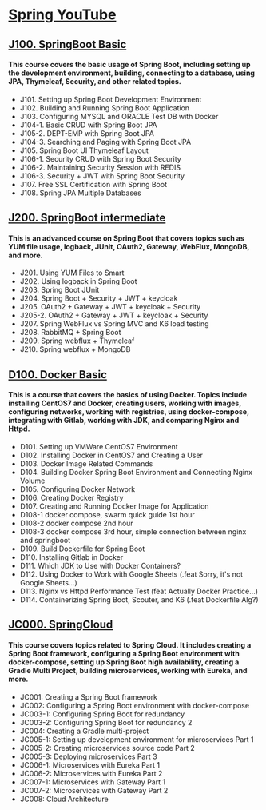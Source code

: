 # [Spring YouTube](https://www.youtube.com/channel/UCwySse_dh9rIxh2aJTgmvLw)

## [J100. SpringBoot Basic](https://www.youtube.com/playlist?list=PLogzC_RPf25E-mfrKvl6jWHU8r1jxCZgq)
#### This course covers the basic usage of Spring Boot, including setting up the development environment, building, connecting to a database, using JPA, Thymeleaf, Security, and other related topics.
- J101. Setting up Spring Boot Development Environment
- J102. Building and Running Spring Boot Application
- J103. Configuring MYSQL and ORACLE Test DB with Docker
- J104-1. Basic CRUD with Spring Boot JPA
- J105-2. DEPT-EMP with Spring Boot JPA
- J104-3. Searching and Paging with Spring Boot JPA
- J105. Spring Boot UI Thymeleaf Layout
- J106-1. Security CRUD with Spring Boot Security
- J106-2. Maintaining Security Session with REDIS
- J106-3. Security + JWT with Spring Boot Security
- J107. Free SSL Certification with Spring Boot
- J108. Spring JPA Multiple Databases

## [J200. SpringBoot intermediate](https://www.youtube.com/playlist?list=PLogzC_RPf25FXvkWEK4IafUylvWCkPI8i)
#### This is an advanced course on Spring Boot that covers topics such as YUM file usage, logback, JUnit, OAuth2, Gateway, WebFlux, MongoDB, and more.
- J201. Using YUM Files to Smart
- J202. Using logback in Spring Boot
- J203. Spring Boot JUnit
- J204. Spring Boot + Security + JWT + keycloak 
- J205. OAuth2 + Gateway + JWT + keycloak + Security
- J205-2. OAuth2 + Gateway + JWT + keycloak + Security 
- J207. Spring WebFlux vs Spring MVC and K6 load testing
- J208. RabbitMQ + Spring Boot
- J209. Spring webflux + Thymeleaf
- J210. Spring webflux + MongoDB 

## [D100. Docker Basic](https://www.youtube.com/playlist?list=PLogzC_RPf25Fx3eNZzxLVw3dOL7r4XIUk)
#### This is a course that covers the basics of using Docker. Topics include installing CentOS7 and Docker, creating users, working with images, configuring networks, working with registries, using docker-compose, integrating with Gitlab, working with JDK, and comparing Nginx and Httpd.
- D101. Setting up VMWare CentOS7 Environment
- D102. Installing Docker in CentOS7 and Creating a User
- D103. Docker Image Related Commands
- D104. Building Docker Spring Boot Environment and Connecting Nginx Volume
- D105. Configuring Docker Network
- D106. Creating Docker Registry
- D107. Creating and Running Docker Image for Application
- D108-1 docker compose, swarm quick guide 1st hour
- D108-2 docker compose 2nd hour
- D108-3 docker compose 3rd hour, simple connection between nginx and springboot
- D109. Build Dockerfile for Spring Boot
- D110. Installing Gitlab in Docker
- D111. Which JDK to Use with Docker Containers?
- D112. Using Docker to Work with Google Sheets (.feat Sorry, it's not Google Sheets...)
- D113. Nginx vs Httpd Performance Test (feat Actually Docker Practice...)
- D114. Containerizing Spring Boot, Scouter, and K6 (.feat Dockerfile Alg?)

## [JC000. SpringCloud](https://www.youtube.com/playlist?list=PLogzC_RPf25E9qprqOIDTzwZ24PuEf-1v)
#### This course covers topics related to Spring Cloud. It includes creating a Spring Boot framework, configuring a Spring Boot environment with docker-compose, setting up Spring Boot high availability, creating a Gradle Multi Project, building microservices, working with Eureka, and more.
- JC001: Creating a Spring Boot framework 
- JC002: Configuring a Spring Boot environment with docker-compose 
- JC003-1: Configuring Spring Boot for redundancy 
- JC003-2: Configuring Spring Boot for redundancy 2 
- JC004: Creating a Gradle multi-project
- JC005-1: Setting up development environment for microservices Part 1
- JC005-2: Creating microservices source code Part 2
- JC005-3: Deploying microservices Part 3
- JC006-1: Microservices with Eureka Part 1 
- JC006-2: Microservices with Eureka Part 2 
- JC007-1: Microservices with Gateway Part 1
- JC007-2: Microservices with Gateway Part 2
- JC008: Cloud Architecture